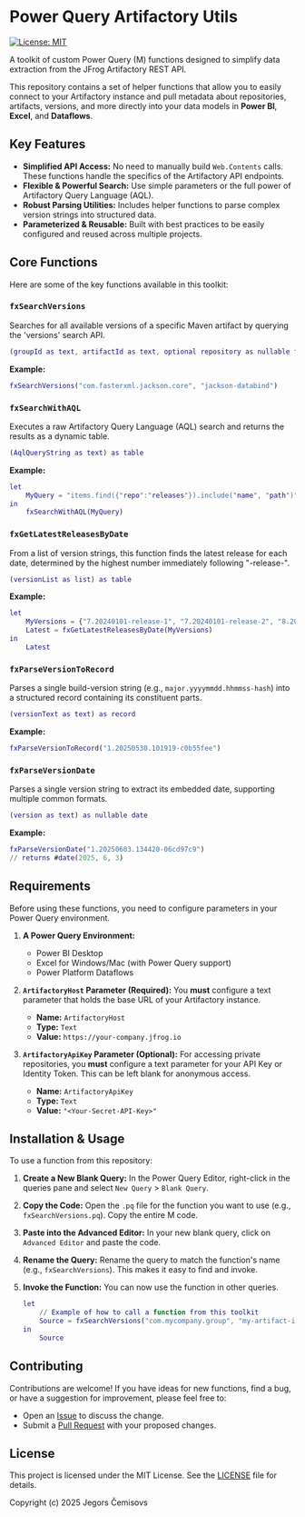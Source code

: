 # Power Query Artifactory Utils

[![License: MIT](https://img.shields.io/badge/License-MIT-yellow.svg)](https://opensource.org/licenses/MIT)

A toolkit of custom Power Query (M) functions designed to simplify data extraction from the JFrog Artifactory REST API.

This repository contains a set of helper functions that allow you to easily connect to your Artifactory instance and pull metadata about repositories, artifacts, versions, and more directly into your data models in **Power BI**, **Excel**, and **Dataflows**.

## Key Features

* **Simplified API Access:** No need to manually build `Web.Contents` calls. These functions handle the specifics of the Artifactory API endpoints.
* **Flexible & Powerful Search:** Use simple parameters or the full power of Artifactory Query Language (AQL).
* **Robust Parsing Utilities:** Includes helper functions to parse complex version strings into structured data.
* **Parameterized & Reusable:** Built with best practices to be easily configured and reused across multiple projects.

## Core Functions

Here are some of the key functions available in this toolkit:

### `fxSearchVersions`
Searches for all available versions of a specific Maven artifact by querying the 'versions' search API.
```m
(groupId as text, artifactId as text, optional repository as nullable text) as list
````

**Example:**

```m
fxSearchVersions("com.fasterxml.jackson.core", "jackson-databind")
```

### `fxSearchWithAQL`

Executes a raw Artifactory Query Language (AQL) search and returns the results as a dynamic table.

```m
(AqlQueryString as text) as table
```

**Example:**

```m
let
    MyQuery = "items.find({"repo":"releases"}).include("name", "path")"
in
    fxSearchWithAQL(MyQuery)
```

### `fxGetLatestReleasesByDate`

From a list of version strings, this function finds the latest release for each date, determined by the highest number immediately following "-release-".

```m
(versionList as list) as table
```

**Example:**

```m
let
    MyVersions = {"7.20240101-release-1", "7.20240101-release-2", "8.20240102-release-1"},
    Latest = fxGetLatestReleasesByDate(MyVersions)
in
    Latest
```

### `fxParseVersionToRecord`

Parses a single build-version string (e.g., `major.yyyymmdd.hhmmss-hash`) into a structured record containing its constituent parts.

```m
(versionText as text) as record
```

**Example:**

```m
fxParseVersionToRecord("1.20250530.101919-c0b55fee")
```

### `fxParseVersionDate`

Parses a single version string to extract its embedded date, supporting multiple common formats.

```m
(version as text) as nullable date
```

**Example:**

```m
fxParseVersionDate("1.20250603.134420-06cd97c9")
// returns #date(2025, 6, 3)
```

## Requirements

Before using these functions, you need to configure parameters in your Power Query environment.

1.  **A Power Query Environment:**

    * Power BI Desktop
    * Excel for Windows/Mac (with Power Query support)
    * Power Platform Dataflows

2.  **`ArtifactoryHost` Parameter (Required):**
    You **must** configure a text parameter that holds the base URL of your Artifactory instance.

    * **Name:** `ArtifactoryHost`
    * **Type:** `Text`
    * **Value:** `https://your-company.jfrog.io`

3.  **`ArtifactoryApiKey` Parameter (Optional):**
    For accessing private repositories, you **must** configure a text parameter for your API Key or Identity Token. This can be left blank for anonymous access.

    * **Name:** `ArtifactoryApiKey`
    * **Type:** `Text`
    * **Value:** `"<Your-Secret-API-Key>"`

## Installation & Usage

To use a function from this repository:

1.  **Create a New Blank Query:** In the Power Query Editor, right-click in the queries pane and select `New Query` \> `Blank Query`.

2.  **Copy the Code:** Open the `.pq` file for the function you want to use (e.g., `fxSearchVersions.pq`). Copy the entire M code.

3.  **Paste into the Advanced Editor:** In your new blank query, click on `Advanced Editor` and paste the code.

4.  **Rename the Query:** Rename the query to match the function's name (e.g., `fxSearchVersions`). This makes it easy to find and invoke.

5.  **Invoke the Function:** You can now use the function in other queries.

    ```m
    let
        // Example of how to call a function from this toolkit
        Source = fxSearchVersions("com.mycompany.group", "my-artifact-id")
    in
        Source
    ```

## Contributing

Contributions are welcome\! If you have ideas for new functions, find a bug, or have a suggestion for improvement, please feel free to:

* Open an [Issue](https://github.com/rabestro/powerquery-artifactory-utils/issues) to discuss the change.
* Submit a [Pull Request](https://github.com/rabestro/powerquery-artifactory-utils/pulls) with your proposed changes.

## License

This project is licensed under the MIT License. See the [LICENSE](https://www.google.com/search?q=LICENSE) file for details.

Copyright (c) 2025 Jegors Čemisovs
